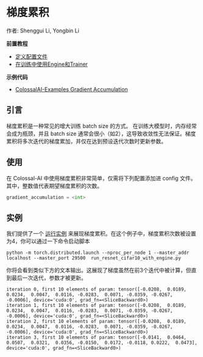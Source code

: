 # 梯度累积

作者: Shenggui Li, Yongbin Li

**前置教程**
- [定义配置文件](../basics/define_your_config.md)
- [在训练中使用Engine和Trainer](../basics/engine_trainer.md)

**示例代码**
- [ColossalAI-Examples Gradient Accumulation](https://github.com/hpcaitech/ColossalAI-Examples/tree/main/features/gradient_accumulation)

## 引言

梯度累积是一种常见的增大训练 batch size 的方式。 在训练大模型时，内存经常会成为瓶颈，并且 batch size 通常会很小（如2），这导致收敛性无法保证。梯度累积将多次迭代的梯度累加，并仅在达到预设迭代次数时更新参数。

## 使用

在 Colossal-AI 中使用梯度累积非常简单，仅需将下列配置添加进 config 文件。其中，整数值代表期望梯度累积的次数。

```python
gradient_accumulation = <int>
```

## 实例

我们提供了一个 [运行实例](https://github.com/hpcaitech/ColossalAI-Examples/tree/main/features/gradient_accumulation)
来展现梯度累积。在这个例子中，梯度累积次数被设置为4，你可以通过一下命令启动脚本

```shell
python -m torch.distributed.launch --nproc_per_node 1 --master_addr localhost --master_port 29500  run_resnet_cifar10_with_engine.py
```

你将会看到类似下方的文本输出。这展现了梯度虽然在前3个迭代中被计算，但直到最后一次迭代，参数才被更新。

```text
iteration 0, first 10 elements of param: tensor([-0.0208,  0.0189,  0.0234,  0.0047,  0.0116, -0.0283,  0.0071, -0.0359, -0.0267, -0.0006], device='cuda:0', grad_fn=<SliceBackward0>)
iteration 1, first 10 elements of param: tensor([-0.0208,  0.0189,  0.0234,  0.0047,  0.0116, -0.0283,  0.0071, -0.0359, -0.0267, -0.0006], device='cuda:0', grad_fn=<SliceBackward0>)
iteration 2, first 10 elements of param: tensor([-0.0208,  0.0189,  0.0234,  0.0047,  0.0116, -0.0283,  0.0071, -0.0359, -0.0267, -0.0006], device='cuda:0', grad_fn=<SliceBackward0>)
iteration 3, first 10 elements of param: tensor([-0.0141,  0.0464,  0.0507,  0.0321,  0.0356, -0.0150,  0.0172, -0.0118, 0.0222,  0.0473], device='cuda:0', grad_fn=<SliceBackward0>)
```
